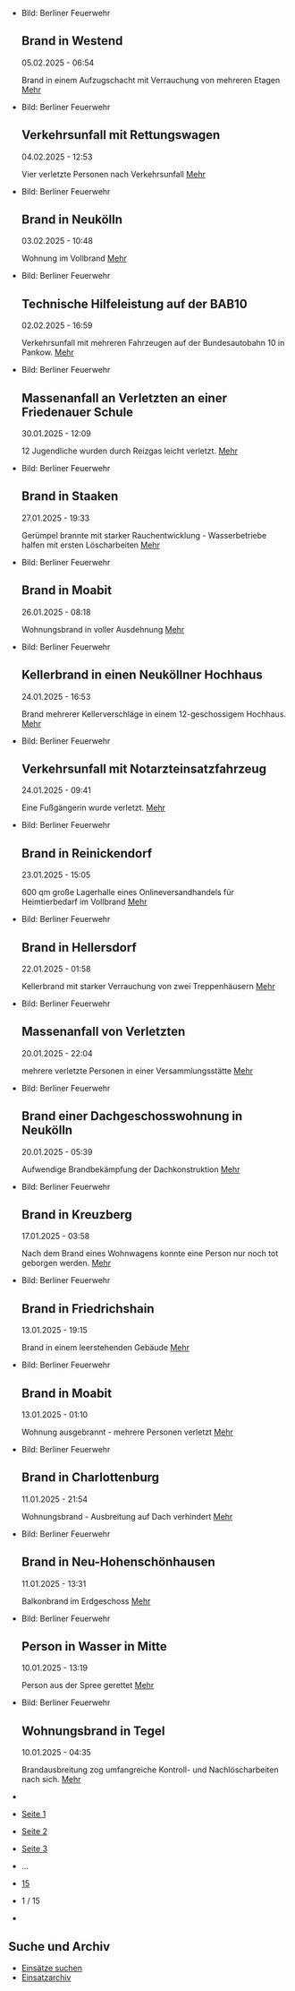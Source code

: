 * Bild: Berliner Feuerwehr

  Brand in Westend
  ----------

   05.02.2025 - 06:54

   Brand in einem Aufzugschacht mit Verrauchung von mehreren Etagen
  [Mehr](https://www.berliner-feuerwehr.de/aktuelles/einsaetze/brand-in-westend-3-4789/)

* Bild: Berliner Feuerwehr

  Verkehrsunfall mit Rettungswagen
  ----------

   04.02.2025 - 12:53

   Vier verletzte Personen nach Verkehrsunfall
  [Mehr](https://www.berliner-feuerwehr.de/aktuelles/einsaetze/verkehrsunfall-mit-rettungswagen-4788/)

* Bild: Berliner Feuerwehr

  Brand in Neukölln
  ----------

   03.02.2025 - 10:48

   Wohnung im Vollbrand
  [Mehr](https://www.berliner-feuerwehr.de/aktuelles/einsaetze/brand-in-neukoelln-13-4784/)

* Bild: Berliner Feuerwehr

  Technische Hilfeleistung auf der BAB10
  ----------

   02.02.2025 - 16:59

   Verkehrsunfall mit mehreren Fahrzeugen auf der Bundesautobahn 10 in Pankow.
  [Mehr](https://www.berliner-feuerwehr.de/aktuelles/einsaetze/technische-hilfeleistung-auf-der-bab10-4783/)

* Bild: Berliner Feuerwehr

  Massenanfall an Verletzten an einer Friedenauer Schule
  ----------

   30.01.2025 - 12:09

   12 Jugendliche wurden durch Reizgas leicht verletzt.
  [Mehr](https://www.berliner-feuerwehr.de/aktuelles/einsaetze/massenanfall-an-verletzten-an-einer-friedenauer-schule-4781/)

* Bild: Berliner Feuerwehr

  Brand in Staaken
  ----------

   27.01.2025 - 19:33

   Gerümpel brannte mit starker Rauchentwicklung - Wasserbetriebe halfen mit ersten Löscharbeiten
  [Mehr](https://www.berliner-feuerwehr.de/aktuelles/einsaetze/brand-in-staaken-11-4779/)

* Bild: Berliner Feuerwehr

  Brand in Moabit
  ----------

   26.01.2025 - 08:18

   Wohnungsbrand in voller Ausdehnung
  [Mehr](https://www.berliner-feuerwehr.de/aktuelles/einsaetze/brand-in-moabit-11-4778/)

* Bild: Berliner Feuerwehr

  Kellerbrand in einen Neuköllner Hochhaus
  ----------

   24.01.2025 - 16:53

   Brand mehrerer Kellerverschläge in einem 12-geschossigem Hochhaus.
  [Mehr](https://www.berliner-feuerwehr.de/aktuelles/einsaetze/kellerbrand-in-einen-neukoellner-hochhaus-4777/)

* Bild: Berliner Feuerwehr

  Verkehrsunfall mit Notarzteinsatzfahrzeug
  ----------

   24.01.2025 - 09:41

   Eine Fußgängerin wurde verletzt.
  [Mehr](https://www.berliner-feuerwehr.de/aktuelles/einsaetze/verkehrsunfall-mit-notarzteinsatzfahrzeug-4776/)

* Bild: Berliner Feuerwehr

  Brand in Reinickendorf
  ----------

   23.01.2025 - 15:05

   600 qm große Lagerhalle eines Onlineversandhandels für Heimtierbedarf im Vollbrand
  [Mehr](https://www.berliner-feuerwehr.de/aktuelles/einsaetze/brand-in-reinickendorf-14-4775/)

* Bild: Berliner Feuerwehr

  Brand in Hellersdorf
  ----------

   22.01.2025 - 01:58

   Kellerbrand mit starker Verrauchung von zwei Treppenhäusern
  [Mehr](https://www.berliner-feuerwehr.de/aktuelles/einsaetze/brand-in-hellersdorf-7-4774/)

* Bild: Berliner Feuerwehr

  Massenanfall von Verletzten
  ----------

   20.01.2025 - 22:04

   mehrere verletzte Personen in einer Versammlungsstätte
  [Mehr](https://www.berliner-feuerwehr.de/aktuelles/einsaetze/massenanfall-von-verletzten-1-4773/)

* Bild: Berliner Feuerwehr

  Brand einer Dachgeschosswohnung in Neukölln
  ----------

   20.01.2025 - 05:39

   Aufwendige Brandbekämpfung der Dachkonstruktion
  [Mehr](https://www.berliner-feuerwehr.de/aktuelles/einsaetze/brand-einer-dachgeschosswohnung-in-neukoelln-4772/)

* Bild: Berliner Feuerwehr

  Brand in Kreuzberg
  ----------

   17.01.2025 - 03:58

   Nach dem Brand eines Wohnwagens konnte eine Person nur noch tot geborgen werden.
  [Mehr](https://www.berliner-feuerwehr.de/aktuelles/einsaetze/brand-in-kreuzberg-23-4771/)

* Bild: Berliner Feuerwehr

  Brand in Friedrichshain
  ----------

   13.01.2025 - 19:15

   Brand in einem leerstehenden Gebäude
  [Mehr](https://www.berliner-feuerwehr.de/aktuelles/einsaetze/brand-in-fennpfuhl-5-4770/)

* Bild: Berliner Feuerwehr

  Brand in Moabit
  ----------

   13.01.2025 - 01:10

   Wohnung ausgebrannt - mehrere Personen verletzt
  [Mehr](https://www.berliner-feuerwehr.de/aktuelles/einsaetze/brand-in-moabit-10-4769/)

* Bild: Berliner Feuerwehr

  Brand in Charlottenburg
  ----------

   11.01.2025 - 21:54

   Wohnungsbrand - Ausbreitung auf Dach verhindert
  [Mehr](https://www.berliner-feuerwehr.de/aktuelles/einsaetze/brand-in-charlottenburg-13-4768/)

* Bild: Berliner Feuerwehr

  Brand in Neu-Hohenschönhausen
  ----------

   11.01.2025 - 13:31

   Balkonbrand im Erdgeschoss
  [Mehr](https://www.berliner-feuerwehr.de/aktuelles/einsaetze/brand-in-neu-hohenschoenhausen-10-4767/)

* Bild: Berliner Feuerwehr

  Person in Wasser in Mitte
  ----------

   10.01.2025 - 13:19

   Person aus der Spree gerettet
  [Mehr](https://www.berliner-feuerwehr.de/aktuelles/einsaetze/person-in-wasser-in-mitte-4766/)

* Bild: Berliner Feuerwehr

  Wohnungsbrand in Tegel
  ----------

   10.01.2025 - 04:35

   Brandausbreitung zog umfangreiche Kontroll- und Nachlöscharbeiten nach sich.
  [Mehr](https://www.berliner-feuerwehr.de/aktuelles/einsaetze/wohnungsbrand-in-tegel-4765/)

* []()
* [Seite 1](https://www.berliner-feuerwehr.de/aktuelles/einsaetze/1/)
* [Seite 2](https://www.berliner-feuerwehr.de/aktuelles/einsaetze/2/)
* [Seite 3](https://www.berliner-feuerwehr.de/aktuelles/einsaetze/3/)
* …
* [15](https://www.berliner-feuerwehr.de/aktuelles/einsaetze/15/)
* 1 / 15
* [](https://www.berliner-feuerwehr.de/aktuelles/einsaetze/2/)

Suche und Archiv
----------

* [Einsätze suchen](https://www.berliner-feuerwehr.de/aktuelles/einsaetze/einsatzsuche/)
* [Einsatzarchiv](https://www.berliner-feuerwehr.de/aktuelles/einsaetze/einsatzarchiv/)
